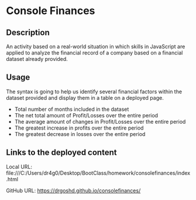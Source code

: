 # Console Finances

## Description
An activity based on a real-world situation in which skills in JavaScript are applied to analyze the financial record of a company based on a financial dataset already provided.

## Usage
The syntax is going to help us identify several financial factors within the dataset provided and display them in a table on a deployed page.

- Total number of months included in the dataset
- The net total amount of Profit/Losses over the entire period
- The average amount of changes in Profit/Losses over the entire period
- The greatest increase in profits over the entire period
- The greatest decrease in losses over the entire period

## Links to the deployed content

Local URL:
file:///C:/Users/dr4g0/Desktop/BootClass/homework/consolefinances/index.html

GitHub URL:
https://drgoshd.github.io/consolefinances/

